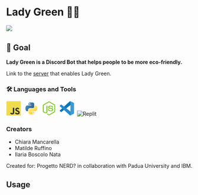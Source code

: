 # Lady Green 🌻🍃
<div><img src="https://github.com/Chiara2804/Lady-Green/blob/main/saluto%20(2).png?raw=true"> </div>


## 🎯 Goal
<b>Lady Green is a Discord Bot that helps people to be more eco-friendly.</b>

Link to the <a href="https://discord.gg/bqrAMPnj">server</a> that enables Lady Green.


### 🛠 Languages and Tools 
<img src="https://github.com/devicons/devicon/blob/master/icons/javascript/javascript-original.svg" title="JavaScript" alt="JavaScript" width="40" height="40"/>&nbsp;
  <img src="https://raw.githubusercontent.com/devicons/devicon/1119b9f84c0290e0f0b38982099a2bd027a48bf1/icons/python/python-original.svg" title="Python" alt="Python" width="40" height="40"/>&nbsp;
  <img src="https://raw.githubusercontent.com/devicons/devicon/1119b9f84c0290e0f0b38982099a2bd027a48bf1/icons/nodejs/nodejs-original.svg" title="NodeJS" alt="NodeJS" width="40" height="40"/>&nbsp;
  <img src="https://raw.githubusercontent.com/devicons/devicon/1119b9f84c0290e0f0b38982099a2bd027a48bf1/icons/vscode/vscode-original.svg" title="Visual Studio Code" alt="Visual Studio Code" width="40" height="40"/>&nbsp;
  <img src="https://www.google.com/url?sa=i&url=https%3A%2F%2Fen.wikipedia.org%2Fwiki%2FReplit&psig=AOvVaw0vMqaaq5cUHEKg4W4zNQ_h&ust=1651599408710000&source=images&cd=vfe&ved=0CAwQjRxqFwoTCJDfkqeswfcCFQAAAAAdAAAAABAh" title="Replit" alt="Replit" width="40" height="40"/>&nbsp;


### Creators
<ul>
  <li> Chiara Mancarella </li>
  <li> Matilde Ruffino </li>
  <li> Ilaria Boscolo Nata </li>
</ul>

Created for: Progetto NERD? in collaboration with Padua University and IBM.


## Usage

